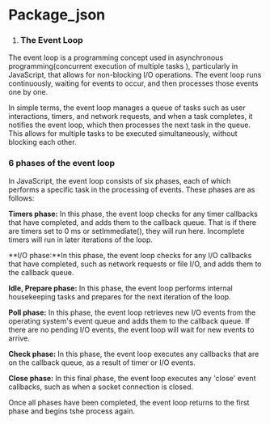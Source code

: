 # Package_json
1.  <h3>The Event Loop</h3>
The event loop is a programming concept used in asynchronous programming(concurrent execution of multiple tasks ), particularly in JavaScript, that allows for non-blocking I/O operations. The event loop runs continuously, waiting for events to occur, and then processes those events one by one.

In simple terms, the event loop manages a queue of tasks such as user interactions, timers, and network requests, and when a task completes, it notifies the event loop, which then processes the next task in the queue. This allows for multiple tasks to be executed simultaneously, without blocking each other.

<h3>6 phases of the event loop</h3>
In JavaScript, the event loop consists of six phases, each of which performs a specific task in the processing of events. These phases are as follows:

**Timers phase:** In this phase, the event loop checks for any timer callbacks that have completed, and adds them to the callback queue. That is if there are timers set to 0 ms or setImmediate(), they will run here. Incomplete timers will run in later iterations of the loop.

**I/O phase:**In this phase, the event loop checks for any I/O callbacks that have completed, such as network requests or file I/O, and adds them to the callback queue.

**Idle, Prepare phase:** In this phase, the event loop performs internal housekeeping tasks and prepares for the next iteration of the loop.

**Poll phase:** In this phase, the event loop retrieves new I/O events from the operating system's event queue and adds them to the callback queue. If there are no pending I/O events, the event loop will wait for new events to arrive.

**Check phase:** In this phase, the event loop executes any callbacks that are on the callback queue, as a result of timer or I/O events.

**Close phase:** In this final phase, the event loop executes any 'close' event callbacks, such as when a socket connection is closed.

Once all phases have been completed, the event loop returns to the first phase and begins tshe process again.
